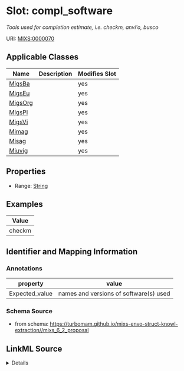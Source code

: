 # Slot: compl_software


_Tools used for completion estimate, i.e. checkm, anvi'o, busco_



URI: [MIXS:0000070](https://w3id.org/mixs/0000070)



<!-- no inheritance hierarchy -->




## Applicable Classes

| Name | Description | Modifies Slot |
| --- | --- | --- |
[MigsBa](MigsBa.md) |  |  yes  |
[MigsEu](MigsEu.md) |  |  yes  |
[MigsOrg](MigsOrg.md) |  |  yes  |
[MigsPl](MigsPl.md) |  |  yes  |
[MigsVi](MigsVi.md) |  |  yes  |
[Mimag](Mimag.md) |  |  yes  |
[Misag](Misag.md) |  |  yes  |
[Miuvig](Miuvig.md) |  |  yes  |







## Properties

* Range: [String](String.md)






## Examples

| Value |
| --- |
| checkm |

## Identifier and Mapping Information





### Annotations

| property | value |
| --- | --- |
| Expected_value | names and versions of software(s) used |



### Schema Source


* from schema: https://turbomam.github.io/mixs-envo-struct-knowl-extraction//mixs_6_2_proposal




## LinkML Source

<details>
```yaml
name: compl_software
annotations:
  Expected_value:
    tag: Expected_value
    value: names and versions of software(s) used
description: Tools used for completion estimate, i.e. checkm, anvi'o, busco
title: completeness software
notes:
- software
examples:
- value: checkm
in_subset:
- sequencing
from_schema: https://turbomam.github.io/mixs-envo-struct-knowl-extraction//mixs_6_2_proposal
rank: 1000
string_serialization: '{software};{version}'
slot_uri: MIXS:0000070
multivalued: false
alias: compl_software
domain_of:
- MigsBa
- MigsEu
- MigsOrg
- MigsPl
- MigsVi
- Mimag
- Misag
- Miuvig
range: string

```
</details>